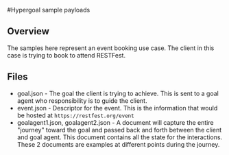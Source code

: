 #Hypergoal sample payloads

## Overview
The samples here represent an event booking use case. The client in this case is trying to book to attend RESTFest. 

## Files

* goal.json - The goal the client is trying to achieve. This is sent to a goal agent who responsibility is to guide the client. 
* event.json - Descriptor for the event. This is the information that would be hosted at `https://restfest.org/event`
* goalagent1.json, goalagent2.json - A document will capture the entire "journey" toward the goal and passed back and forth between the client and goal agent. This document contains all the state for the interactions. These 2 documents are examples at different points during the journey.
